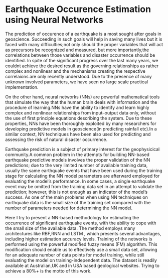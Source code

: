 # Earthquake Occurence Estimation using Neural Networks

The prediction of occurence of a earthquake is a most sought after goals in geoscience. Succeeding in such goals will help in saving many lives but it is faced with many difficulties;not only should the proper variables that will act as precursors be recognized and measured, but more importantly,the correlations between those variables and disaster occurrence should be identified. In spite of the significant progress over the last many years, we couldnt achieve the desired result as the governing relationships as rather complex and nonlinear and the mechanisms creating the respective correlaions are only recently understood. Due to the presence of many unknown involved parameters, we have seen no large scale practical implementation.

On the other hand, neural networks (NNs) are powerful mathematical tools that simulate the way that the human brain deals with information and the procedure of learning.NNs have the ability to identify and learn highly complex and nonlinear relationships from input–output data only, without the use of first principle equations describing the system. Due to these properties, NNs have been thoroughly exploited by many researchers for developing predictive models in geoscience(in predicting rainfall etc).In a similar context, NN techniques have been also used for predicting and assessing the risk of natural disaster occurrence.

Earthquake prediction is a subject of primary interest for the geophysicical community.A common problem in the attempts for building NN-based earthquake predictive models involves the proper validation of the NN predictions; due to the very limited number of available training data, usually the same earthquake events that have been
used during the training stage for calculating the NN model parameters are afterward employed for evaluating the model’s performance. In some cases, a single earthquake event may be omitted from the training data set in an attempt to validate the prediction; however, this is not enough as an indicator of the model’s success. As one of the main problems when using NN techniques on earthquake data is the small size of the training set compared with the number of
parameters needed for determining the NN model.

Here I try to present a NN-based methodology for estimating the occurrence of significant earthquake events, with the ability to cope with the small size of the available data. The method employs many architectures like RBF,RNN and LSTM , which presents several advantages, including higher estimation accuracy levels.
Training of the networks is performed using the powerful modified fuzzy means (FM) algorithm. This modification should enable us to effectively use a small data set,
allowing for an adequate number of data points for model training, while still evaluating the model on training-independent data. The dataset is readily available at Australian,UK and in USA based geological websites. Trying to achieve a 80%+ is the motto of this work.


